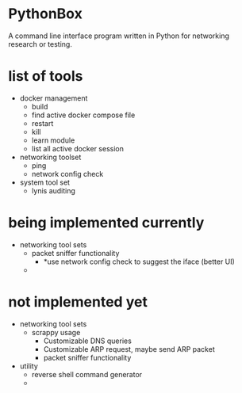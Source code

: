 # PythonBox
A command line interface program written in Python for networking research or testing.

# list of tools 
- docker management 
  - build 
  - find active docker compose file 
  - restart 
  - kill 
  - learn module 
  - list all active docker session
- networking toolset
  - ping 
  - network config check
- system tool set 
  - lynis auditing

# being implemented currently 
- networking tool sets
  - packet sniffer functionality  
    - *use network config check to suggest the iface (better UI)
  - 

# not implemented yet
- networking tool sets  
    - scrappy usage 
      - Customizable DNS queries
      - Customizable ARP request, maybe send ARP packet
      - packet sniffer functionality
- utility 
  - reverse shell command generator 
  - 